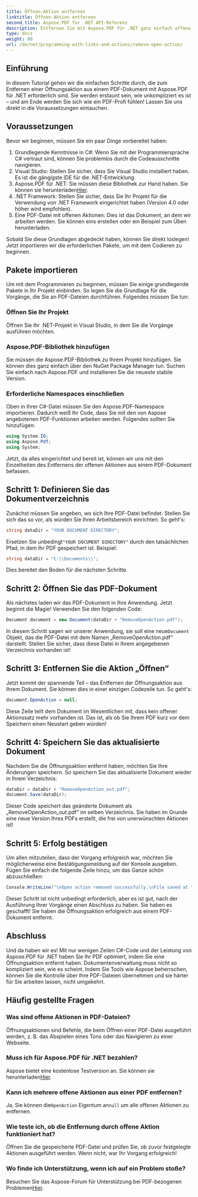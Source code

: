 ```yaml
---
title: Öffnen-Aktion entfernen
linktitle: Öffnen-Aktion entfernen
second_title: Aspose.PDF für .NET API-Referenz
description: Entfernen Sie mit Aspose.PDF für .NET ganz einfach offene Aktionen aus PDFs! Ein einfaches Tutorial mit Schritt-für-Schritt-Anleitung für effektives PDF-Management.
type: docs
weight: 80
url: /de/net/programming-with-links-and-actions/remove-open-action/
---
```

## Einführung

In diesem Tutorial gehen wir die einfachen Schritte durch, die zum Entfernen einer Öffnungsaktion aus einem PDF-Dokument mit Aspose.PDF für .NET erforderlich sind. Sie werden erstaunt sein, wie unkompliziert es ist – und am Ende werden Sie sich wie ein PDF-Profi fühlen! Lassen Sie uns direkt in die Voraussetzungen eintauchen.

## Voraussetzungen

Bevor wir beginnen, müssen Sie ein paar Dinge vorbereitet haben:

1. Grundlegende Kenntnisse in C#: Wenn Sie mit der Programmiersprache C# vertraut sind, können Sie problemlos durch die Codeausschnitte navigieren.
2. Visual Studio: Stellen Sie sicher, dass Sie Visual Studio installiert haben. Es ist die gängigste IDE für die .NET-Entwicklung.
3.  Aspose.PDF für .NET: Sie müssen diese Bibliothek zur Hand haben. Sie können sie herunterladen[Hier](https://releases.aspose.com/pdf/net/). 
4. .NET Framework: Stellen Sie sicher, dass Sie Ihr Projekt für die Verwendung von .NET Framework eingerichtet haben (Version 4.0 oder höher wird empfohlen).
5. Eine PDF-Datei mit offenen Aktionen: Dies ist das Dokument, an dem wir arbeiten werden. Sie können eins erstellen oder ein Beispiel zum Üben herunterladen.

Sobald Sie diese Grundlagen abgedeckt haben, können Sie direkt loslegen! Jetzt importieren wir die erforderlichen Pakete, um mit dem Codieren zu beginnen.

## Pakete importieren

Um mit dem Programmieren zu beginnen, müssen Sie einige grundlegende Pakete in Ihr Projekt einbinden. So legen Sie die Grundlage für die Vorgänge, die Sie an PDF-Dateien durchführen. Folgendes müssen Sie tun:

### Öffnen Sie Ihr Projekt

Öffnen Sie Ihr .NET-Projekt in Visual Studio, in dem Sie die Vorgänge ausführen möchten.

### Aspose.PDF-Bibliothek hinzufügen

Sie müssen die Aspose.PDF-Bibliothek zu Ihrem Projekt hinzufügen. Sie können dies ganz einfach über den NuGet Package Manager tun. Suchen Sie einfach nach Aspose.PDF und installieren Sie die neueste stabile Version.

### Erforderliche Namespaces einschließen

Oben in Ihrer C#-Datei müssen Sie den Aspose.PDF-Namespace importieren. Dadurch weiß Ihr Code, dass Sie mit den von Aspose angebotenen PDF-Funktionen arbeiten werden. Folgendes sollten Sie hinzufügen:

```csharp
using System.IO;
using Aspose.Pdf;
using System;
```

Jetzt, da alles eingerichtet und bereit ist, können wir uns mit den Einzelheiten des Entfernens der offenen Aktionen aus einem PDF-Dokument befassen.

## Schritt 1: Definieren Sie das Dokumentverzeichnis

Zunächst müssen Sie angeben, wo sich Ihre PDF-Datei befindet. Stellen Sie sich das so vor, als würden Sie Ihren Arbeitsbereich einrichten. So geht's:

```csharp
string dataDir = "YOUR DOCUMENT DIRECTORY";
```

 Ersetzen Sie unbedingt`"YOUR DOCUMENT DIRECTORY"` durch den tatsächlichen Pfad, in dem Ihr PDF gespeichert ist. Beispiel:

```csharp
string dataDir = "C:\\Documents\\";
```

Dies bereitet den Boden für die nächsten Schritte. 

## Schritt 2: Öffnen Sie das PDF-Dokument

Als nächstes laden wir das PDF-Dokument in Ihre Anwendung. Jetzt beginnt die Magie! Verwenden Sie den folgenden Code:

```csharp
Document document = new Document(dataDir + "RemoveOpenAction.pdf");
```

 In diesem Schritt sagen wir unserer Anwendung, sie soll eine neue`Document` Objekt, das die PDF-Datei mit dem Namen „RemoveOpenAction.pdf“ darstellt. Stellen Sie sicher, dass diese Datei in Ihrem angegebenen Verzeichnis vorhanden ist!

## Schritt 3: Entfernen Sie die Aktion „Öffnen“

Jetzt kommt der spannende Teil – das Entfernen der Öffnungsaktion aus Ihrem Dokument. Sie können dies in einer einzigen Codezeile tun. So geht's:

```csharp
document.OpenAction = null;
```

Diese Zeile teilt dem Dokument im Wesentlichen mit, dass kein offener Aktionssatz mehr vorhanden ist. Das ist, als ob Sie Ihrem PDF kurz vor dem Speichern einen Neustart geben würden!

## Schritt 4: Speichern Sie das aktualisierte Dokument

Nachdem Sie die Öffnungsaktion entfernt haben, möchten Sie Ihre Änderungen speichern. So speichern Sie das aktualisierte Dokument wieder in Ihrem Verzeichnis:

```csharp
dataDir = dataDir + "RemoveOpenAction_out.pdf";
document.Save(dataDir);
```

Dieser Code speichert das geänderte Dokument als „RemoveOpenAction_out.pdf“ im selben Verzeichnis. Sie haben im Grunde eine neue Version Ihres PDFs erstellt, die frei von unerwünschten Aktionen ist!

## Schritt 5: Erfolg bestätigen

Um allen mitzuteilen, dass der Vorgang erfolgreich war, möchten Sie möglicherweise eine Bestätigungsmeldung auf der Konsole ausgeben. Fügen Sie einfach die folgende Zeile hinzu, um das Ganze schön abzuschließen:

```csharp
Console.WriteLine("\nOpen action removed successfully.\nFile saved at " + dataDir);
```

Dieser Schritt ist nicht unbedingt erforderlich, aber es ist gut, nach der Ausführung Ihrer Vorgänge einen Abschluss zu haben. Sie haben es geschafft! Sie haben die Öffnungsaktion erfolgreich aus einem PDF-Dokument entfernt.

## Abschluss

Und da haben wir es! Mit nur wenigen Zeilen C#-Code und der Leistung von Aspose.PDF für .NET haben Sie Ihr PDF optimiert, indem Sie eine Öffnungsaktion entfernt haben. Dokumentenverwaltung muss nicht so kompliziert sein, wie es scheint. Indem Sie Tools wie Aspose beherrschen, können Sie die Kontrolle über Ihre PDF-Dateien übernehmen und sie härter für Sie arbeiten lassen, nicht umgekehrt.

## Häufig gestellte Fragen

### Was sind offene Aktionen in PDF-Dateien?
Öffnungsaktionen sind Befehle, die beim Öffnen einer PDF-Datei ausgeführt werden, z. B. das Abspielen eines Tons oder das Navigieren zu einer Webseite.

### Muss ich für Aspose.PDF für .NET bezahlen?
 Aspose bietet eine kostenlose Testversion an. Sie können sie herunterladen[Hier](https://releases.aspose.com/).

### Kann ich mehrere offene Aktionen aus einer PDF entfernen?
 Ja, Sie können die`OpenAction` Eigentum an`null` um alle offenen Aktionen zu entfernen.

### Wie teste ich, ob die Entfernung durch offene Aktion funktioniert hat?
Öffnen Sie die gespeicherte PDF-Datei und prüfen Sie, ob zuvor festgelegte Aktionen ausgeführt werden. Wenn nicht, war Ihr Vorgang erfolgreich!

### Wo finde ich Unterstützung, wenn ich auf ein Problem stoße?
 Besuchen Sie das Aspose-Forum für Unterstützung bei PDF-bezogenen Problemen[Hier](https://forum.aspose.com/c/pdf/10).